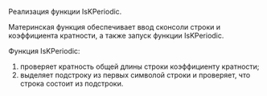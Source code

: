 Реализация функции IsKPeriodic.

Материнская функция обеспечивает ввод сконсоли строки и коэффициента кратности, 
а также запуск функции IsKPeriodic.

Функция IsKPeriodic:
1. проверяет кратность общей длины строки коэффициенту кратности;
2. выделяет подстроку из первых символой строки и проверяет, что строка состоит из подстроки.
